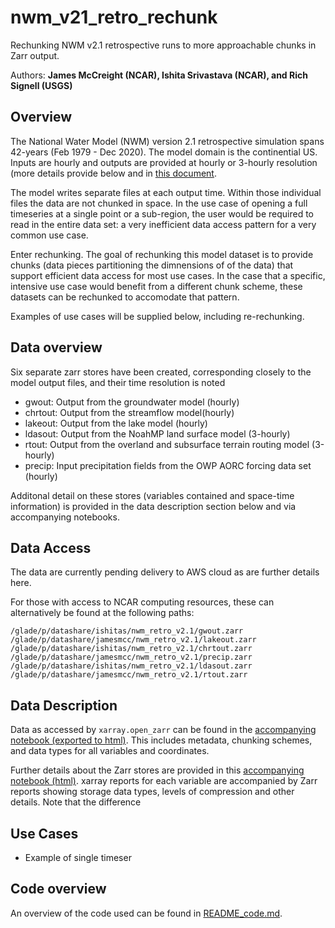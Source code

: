 # nwm_v21_retro_rechunk
Rechunking NWM v2.1 retrospective runs to more approachable chunks in Zarr output.

Authors: __James McCreight (NCAR), Ishita Srivastava (NCAR), and Rich Signell (USGS)__


## Overview
The National Water Model (NWM) version 2.1 retrospective simulation spans 42-years (Feb 1979 - Dec 2020). The model
domain is the continential US. Inputs are hourly and outputs are provided at hourly or 3-hourly resolution (more details
provide below and in [this document](https://drive.google.com/file/d/1zUtBZ_SM7uHqNDHLdOwGvfasVFMHfH6a/view).

The model writes separate files at each output time. Within those individual files the data are not chunked 
in space. In the use case of opening a full timeseries at a single point or a sub-region, the user would be required to 
read in the entire data set: a very inefficient data access pattern for a very common use case. 

Enter rechunking. The goal of rechunking this model dataset is to provide chunks (data pieces partitioning the dimnensions of
of the data) that support efficient data access for most use cases. In the case that a specific, intensive use case would benefit
from a different chunk scheme, these datasets can be rechunked to accomodate that pattern. 

Examples of use cases will be supplied below, including re-rechunking.


## Data overview
Six separate zarr stores have been created, corresponding closely to the model output files, and their time resolution is noted

* gwout: Output from the groundwater model (hourly)
* chrtout: Output from the streamflow model(hourly)
* lakeout: Output from the lake model (hourly)
* ldasout: Output from the NoahMP land surface model (3-hourly)
* rtout: Output from the overland and subsurface terrain routing model (3-hourly)
* precip: Input precipitation fields from the OWP AORC forcing data set (hourly)

Additonal detail on these stores (variables contained and space-time information) is provided in the data description section 
below and via accompanying notebooks.


## Data Access

The data are currently pending delivery to AWS cloud as are further details here.

For those with access to NCAR computing resources, these can alternatively be found at the following paths:
```
/glade/p/datashare/ishitas/nwm_retro_v2.1/gwout.zarr
/glade/p/datashare/jamesmcc/nwm_retro_v2.1/lakeout.zarr
/glade/p/datashare/ishitas/nwm_retro_v2.1/chrtout.zarr
/glade/p/datashare/jamesmcc/nwm_retro_v2.1/precip.zarr
/glade/p/datashare/ishitas/nwm_retro_v2.1/ldasout.zarr
/glade/p/datashare/jamesmcc/nwm_retro_v2.1/rtout.zarr
```

## Data Description

Data as accessed by `xarray.open_zarr` can be found in the [accompanying notebook (exported to html)](data_description.html). This includes
metadata, chunking schemes, and data types for all variables and coordinates. 

Further details about the Zarr stores are provided in this [accompanying notebook (html)](data_description_detailed.html). xarray reports 
for each variable are accompanied by Zarr reports showing storage data types, levels of compression and other details. Note that the 
difference

## Use Cases

* Example of single timeser


## Code overview
An overview of the code used can be found in [README_code.md](README_code.md).
